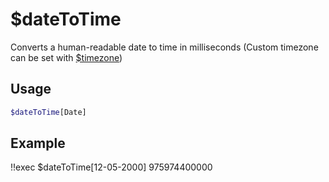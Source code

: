 # $dateToTime

Converts a human-readable date to time in milliseconds (Custom timezone can be set with [$timezone](../Date/timezone))

## Usage

```bash
$dateToTime[Date]
```

## Example
<discord-messages>
    <discord-message :bot="false" role-color="#ffcc9a" author="Member">
    !!exec $dateToTime[12-05-2000]
    </discord-message>

<discord-message :bot="true" role-color="#0099ff" author="Custom Command" avatar="https://media.discordapp.net/avatars/725721249652670555/781224f90c3b841ba5b40678e032f74a.webp">
    975974400000
</discord-message>
</discord-messages>
